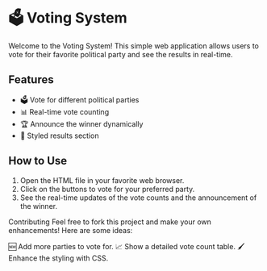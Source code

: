 # 🗳️ Voting System

Welcome to the Voting System! This simple web application allows users to vote for their favorite political party and see the results in real-time. 

## Features

- 🗳️ Vote for different political parties
- 📊 Real-time vote counting
- 🏆 Announce the winner dynamically
- 🎨 Styled results section

## How to Use

1. Open the HTML file in your favorite web browser.
2. Click on the buttons to vote for your preferred party.
3. See the real-time updates of the vote counts and the announcement of the winner.


Contributing
Feel free to fork this project and make your own enhancements! Here are some ideas:

🆕 Add more parties to vote for.
📈 Show a detailed vote count table.
🖌️ Enhance the styling with CSS.

